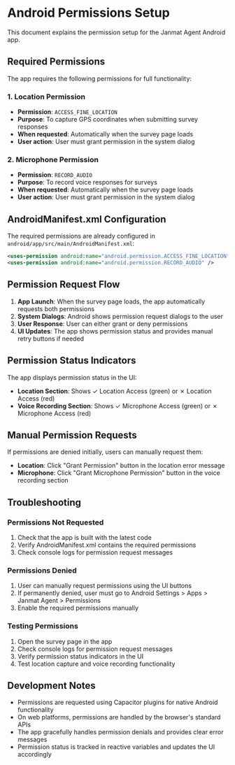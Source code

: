 # Android Permissions Setup

This document explains the permission setup for the Janmat Agent Android app.

## Required Permissions

The app requires the following permissions for full functionality:

### 1. Location Permission
- **Permission**: `ACCESS_FINE_LOCATION`
- **Purpose**: To capture GPS coordinates when submitting survey responses
- **When requested**: Automatically when the survey page loads
- **User action**: User must grant permission in the system dialog

### 2. Microphone Permission
- **Permission**: `RECORD_AUDIO`
- **Purpose**: To record voice responses for surveys
- **When requested**: Automatically when the survey page loads
- **User action**: User must grant permission in the system dialog

## AndroidManifest.xml Configuration

The required permissions are already configured in `android/app/src/main/AndroidManifest.xml`:

```xml
<uses-permission android:name="android.permission.ACCESS_FINE_LOCATION" />
<uses-permission android:name="android.permission.RECORD_AUDIO" />
```

## Permission Request Flow

1. **App Launch**: When the survey page loads, the app automatically requests both permissions
2. **System Dialogs**: Android shows permission request dialogs to the user
3. **User Response**: User can either grant or deny permissions
4. **UI Updates**: The app shows permission status and provides manual retry buttons if needed

## Permission Status Indicators

The app displays permission status in the UI:

- **Location Section**: Shows ✓ Location Access (green) or ✗ Location Access (red)
- **Voice Recording Section**: Shows ✓ Microphone Access (green) or ✗ Microphone Access (red)

## Manual Permission Requests

If permissions are denied initially, users can manually request them:

- **Location**: Click "Grant Permission" button in the location error message
- **Microphone**: Click "Grant Microphone Permission" button in the voice recording section

## Troubleshooting

### Permissions Not Requested
1. Check that the app is built with the latest code
2. Verify AndroidManifest.xml contains the required permissions
3. Check console logs for permission request messages

### Permissions Denied
1. User can manually request permissions using the UI buttons
2. If permanently denied, user must go to Android Settings > Apps > Janmat Agent > Permissions
3. Enable the required permissions manually

### Testing Permissions
1. Open the survey page in the app
2. Check console logs for permission request messages
3. Verify permission status indicators in the UI
4. Test location capture and voice recording functionality

## Development Notes

- Permissions are requested using Capacitor plugins for native Android functionality
- On web platforms, permissions are handled by the browser's standard APIs
- The app gracefully handles permission denials and provides clear error messages
- Permission status is tracked in reactive variables and updates the UI accordingly 